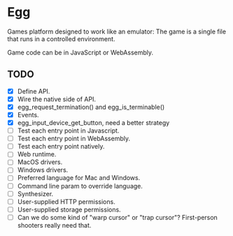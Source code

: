 # Egg

Games platform designed to work like an emulator: The game is a single file that runs in a controlled environment.

Game code can be in JavaScript or WebAssembly.

## TODO

- [x] Define API.
- [x] Wire the native side of API.
- [x] egg_request_termination() and egg_is_terminable()
- [x] Events.
- [x] egg_input_device_get_button, need a better strategy
- [ ] Test each entry point in Javascript.
- [ ] Test each entry point in WebAssembly.
- [ ] Test each entry point natively.
- [ ] Web runtime.
- [ ] MacOS drivers.
- [ ] Windows drivers.
- [ ] Preferred language for Mac and Windows.
- [ ] Command line param to override language.
- [ ] Synthesizer.
- [ ] User-supplied HTTP permissions.
- [ ] User-supplied storage permissions.
- [ ] Can we do some kind of "warp cursor" or "trap cursor"? First-person shooters really need that.
